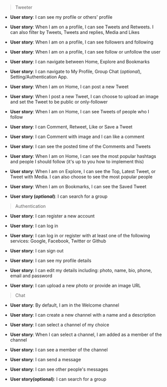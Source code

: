 > Tweeter

- **User story**: I can see my profile or others' profile

- **User story**: When I am on a profile, I can see Tweets and Retweets. I can also filter by Tweets, Tweets and replies, Media and Likes

- **User story**: When I am on a profile, I can see followers and following

- **User story**: When I am on a profile, I can see follow or unfollow the user

- **User story**: I can navigate between Home, Explore and Bookmarks

- **User story**: I can navigate to My Profile, Group Chat (_optional_), Setting/Authentication App.

- **User story**: When I am on Home, I can post a new Tweet

- **User story**: When I post a new Tweet, I can choose to upload an image and set the Tweet to be public or only-follower

- **User story**: When I am on Home, I can see Tweets of people who I follow

- **User story**: I can Comment, Retweet, Like or Save a Tweet

- **User story**: I can Comment with image and I can like a comment

- **User story**: I can see the posted time of the Comments and Tweets

- **User story**: When I am on Home, I can see the most popular hashtags and people I should follow (it's up to you how to implement this)

- **User story**: When I am on Explore, I can see the Top, Latest Tweet, or Tweet with Media. I can also choose to see the most popular people

- **User story**: When I am on Bookmarks, I can see the Saved Tweet

- **User story (_optional_)**: I can search for a group

> Authentication

- **User story**: I can register a new account

- **User story**: I can log in

- **User story**: I can log in or register with at least one of the following services: Google, Facebook, Twitter or Github

- **User story**: I can sign out

- **User story**: I can see my profile details

- **User story**: I can edit my details including: photo, name, bio, phone, email and password

- **User story**: I can upload a new photo or provide an image URL

> Chat

- **User story**: By default, I am in the Welcome channel

- **User story**: I can create a new channel with a name and a description

- **User story**: I can select a channel of my choice

- **User story**: When I can select a channel, I am added as a member of the channel

- **User story**: I can see a member of the channel

- **User story**: I can send a message

- **User story**: I can see other people's messages

- **User story(optional)**: I can search for a group
